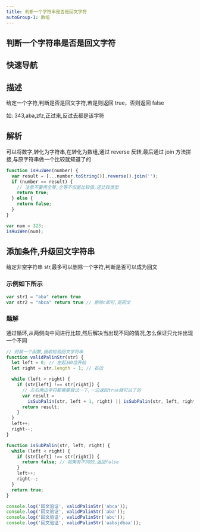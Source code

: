 ```yaml
---
title: 判断一个字符串是否是回文字符
autoGroup-1: 数组
---
```


## 判断一个字符串是否是回文字符

## 快速导航

<TOC />

## 描述

给定一个字符,判断是否是回文字符,若是则返回 true，否则返回 false

如: 343,aba,zfz,正过来,反过去都是该字符

## 解析

可以将数字,转化为字符串,在转化为数组,通过 reverse 反转,最后通过 join 方法拼接,与原字符串做一个比较就知道了的

```js
function isHuiWen(number) {
  var result = [...number.toString()].reverse().join('');
  if (number == result) {
    // 注意不要用全等,全等不仅是比较值,还比较类型
    return true;
  } else {
    return false;
  }
}

var num = 323;
isHuiWen(num);
```

## 添加条件,升级回文字符串

给定非空字符串 str,最多可以删除一个字符,判断是否可以成为回文

### 示例如下所示

```js
var str1 = "aba" return true
var str2 = "abca" return true // 删除c即可,是回文
```

### 题解

通过循环,从两侧向中间进行比较,然后解决当出现不同的情况,怎么保证只允许出现一个不同

```js
// 封装一个函数,接收检验回文字符串
function validPalinStr(str) {
  let left = 0; // 左起从0位开始
  let right = str.length - 1; // 右边

  while (left < right) {
    if (str[left] !== str[right]) {
      // 左右两边字符都需要尝试一下,一边返回true就可以了的
      var result =
        isSubPalin(str, left + 1, right) || isSubPalin(str, left, right - 1);
      return result;
    }
  }
  left++;
  right--;
}

function isSubPalin(str, left, right) {
  while (left < right) {
    if (str[left] !== str[right]) {
      return false; // 如果有不同的,返回false
    }
    left++;
    right--;
  }
  return true;
}

console.log('回文验证', validPalinStr('abca'));
console.log('回文验证', validPalinStr('aba'));
console.log('回文验证', validPalinStr('abc'));
console.log('回文验证', validPalinStr('aabsjdbaa'));
```

<footer-FooterLink :isShareLink="true" :isDaShang="true" />

<footer-FeedBack />
